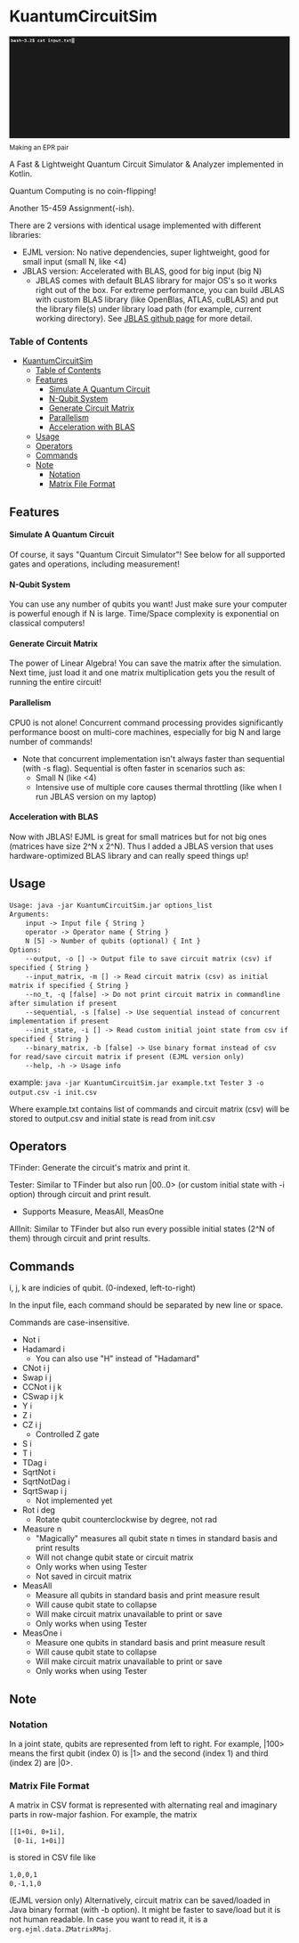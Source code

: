 # KuantumCircuitSim

![EPR](https://raw.githubusercontent.com/DEDZTBH/KuantumCircuitSim/master/EPR.gif)
</br>
<sub>Making an EPR pair</sub>

A Fast & Lightweight Quantum Circuit Simulator & Analyzer implemented in Kotlin.

Quantum Computing is no coin-flipping!

Another 15-459 Assignment(-ish).

There are 2 versions with identical usage implemented with different libraries:    
- EJML version: No native dependencies, super lightweight, good for small input (small N, like <4)
- JBLAS version: Accelerated with BLAS, good for big input (big N)
    - JBLAS comes with default BLAS library for major OS's so it works right out of the box. For extreme performance, you can build JBLAS with custom BLAS library (like OpenBlas, ATLAS, cuBLAS) and put the library file(s) under library load path (for example, current working directory). See [JBLAS github page](https://github.com/jblas-project/jblas) for more detail.
    
### Table of Contents
- [KuantumCircuitSim](#kuantumcircuitsim)
    - [Table of Contents](#table-of-contents)
  - [Features](#features)
    - [Simulate A Quantum Circuit](#simulate-a-quantum-circuit)
    - [N-Qubit System](#n-qubit-system)
    - [Generate Circuit Matrix](#generate-circuit-matrix)
    - [Parallelism](#parallelism)
    - [Acceleration with BLAS](#acceleration-with-blas)
  - [Usage](#usage)
  - [Operators](#operators)
  - [Commands](#commands)
  - [Note](#note)
    - [Notation](#notation)
    - [Matrix File Format](#matrix-file-format)

## Features
#### Simulate A Quantum Circuit
Of course, it says "Quantum Circuit Simulator"! See below for all supported gates and operations, including measurement!

#### N-Qubit System
You can use any number of qubits you want! Just make sure your computer is powerful enough if N is large. Time/Space complexity is exponential on classical computers!

#### Generate Circuit Matrix
The power of Linear Algebra! You can save the matrix after the simulation. Next time, just load it and one matrix multiplication gets you the result of running the entire circuit!

#### Parallelism
CPU0 is not alone! Concurrent command processing provides significantly performance boost on multi-core machines, especially for big N and large number of commands!
- Note that concurrent implementation isn't always faster than sequential (with -s flag). Sequential is often faster in scenarios such as:
    - Small N (like <4)
    - Intensive use of multiple core causes thermal throttling (like when I run JBLAS version on my laptop)

#### Acceleration with BLAS
Now with JBLAS! EJML is great for small matrices but for not big ones (matrices have size 2^N x 2^N). Thus I added a JBLAS version that uses hardware-optimized BLAS library and can really speed things up!

## Usage

```
Usage: java -jar KuantumCircuitSim.jar options_list
Arguments: 
    input -> Input file { String }
    operator -> Operator name { String }
    N [5] -> Number of qubits (optional) { Int }
Options: 
    --output, -o [] -> Output file to save circuit matrix (csv) if specified { String }
    --input_matrix, -m [] -> Read circuit matrix (csv) as initial matrix if specified { String }
    --no_t, -q [false] -> Do not print circuit matrix in commandline after simulation if present 
    --sequential, -s [false] -> Use sequential instead of concurrent implementation if present 
    --init_state, -i [] -> Read custom initial joint state from csv if specified { String }
    --binary_matrix, -b [false] -> Use binary format instead of csv for read/save circuit matrix if present (EJML version only)
    --help, -h -> Usage info 
```

example: ```java -jar KuantumCircuitSim.jar example.txt Tester 3 -o output.csv -i init.csv```

Where example.txt contains list of commands and circuit matrix (csv) will be stored to output.csv and initial state is read from init.csv

## Operators

TFinder: Generate the circuit's matrix and print it.

Tester: Similar to TFinder but also run |00..0> (or custom initial state with -i option) through circuit and print result.
- Supports Measure, MeasAll, MeasOne

AllInit: Similar to TFinder but also run every possible initial states (2^N of them) through circuit and print results.

## Commands
i, j, k are indicies of qubit. (0-indexed, left-to-right)

In the input file, each command should be separated by new line or space.

Commands are case-insensitive.

- Not i
- Hadamard i
    + You can also use "H" instead of "Hadamard"
- CNot i j
- Swap i j
- CCNot i j k
- CSwap i j k
- Y i
- Z i
- CZ i j
    + Controlled Z gate
- S i
- T i
- TDag i
- SqrtNot i
- SqrtNotDag i
- SqrtSwap i j
    + Not implemented yet
- Rot i deg
    + Rotate qubit counterclockwise by degree, not rad
- Measure n
    + "Magically" measures all qubit state n times in standard basis and print results
    + Will not change qubit state or circuit matrix
    + Only works when using Tester
    + Not saved in circuit matrix
- MeasAll
    + Measure all qubits in standard basis and print measure result
    + Will cause qubit state to collapse
    + Will make circuit matrix unavailable to print or save
    + Only works when using Tester
- MeasOne i
    + Measure one qubits in standard basis and print measure result
    + Will cause qubit state to collapse
    + Will make circuit matrix unavailable to print or save
    + Only works when using Tester
    
## Note

### Notation

In a joint state, qubits are represented from left to right. For example, |100> means the first qubit (index 0) is |1> and the second (index 1) and third (index 2) are |0>.

### Matrix File Format

A matrix in CSV format is represented with alternating real and imaginary parts in row-major fashion.
For example, the matrix
```
[[1+0i, 0+1i],
 [0-1i, 1+0i]]
```
is stored in CSV file like
```
1,0,0,1
0,-1,1,0
```
(EJML version only) Alternatively, circuit matrix can be saved/loaded in Java binary format (with -b option). It might be faster to save/load but it is not human readable. In case you want to read it, it is a `org.ejml.data.ZMatrixRMaj`.
